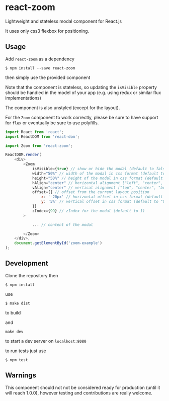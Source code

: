 react-zoom
===========

Lightweight and stateless modal component for React.js

It uses only css3 flexbox for positioning.

Usage
-----
Add `react-zoom` as a dependency

`$ npm install --save react-zoom`

then simply use the provided component

Note that the component is stateless, so updating the `isVisible` property should
be handled in the model of your app (e.g. using redux or similar flux
implementations)

The component is also unstyled (except for the layout).

For the `Zoom` component to work correctly, please be sure to have support for
`flex` or eventually be sure to use polyfills.

```javascript
import React from 'react';
import ReactDOM from 'react-dom';

import Zoom from 'react-zoom';

ReactDOM.render(
    <div>
        <Zoom
            isVisible={true} // show or hide the modal (default to false)
            width="50%" // width of the modal in css format (default to "100%")
            height="50%" // height of the modal in css format (default to "100%")
            hAlign="center" // horizontal alignment ["left", "center", "right"] (default to "center")
            vAlign="center" // vertical alignment ["top", "center", "bottom"] (default to "center")
            offset={{ // offset from the current layout position
                x: '-20px' // horizontal offset in css format (default to "0")
                y: '5%' // vertical offset in css format (default to "0")
            }}
            zIndex={99} // zIndex for the modal (default to 1)
        >

            ... // content of the modal

        </Zoom>
    </div>,
    document.getElementById('zoom-example')
);

```

Development
-----------
Clone the repository then

`$ npm install`

use

`$ make dist`

to build

and

`make dev`

to start a dev server on `localhost:8080`

to run tests just use

`$ npm test`

Warnings
--------
This component should not not be considered ready for production (until it will reach 1.0.0),
however testing and contributions are really welcome.

